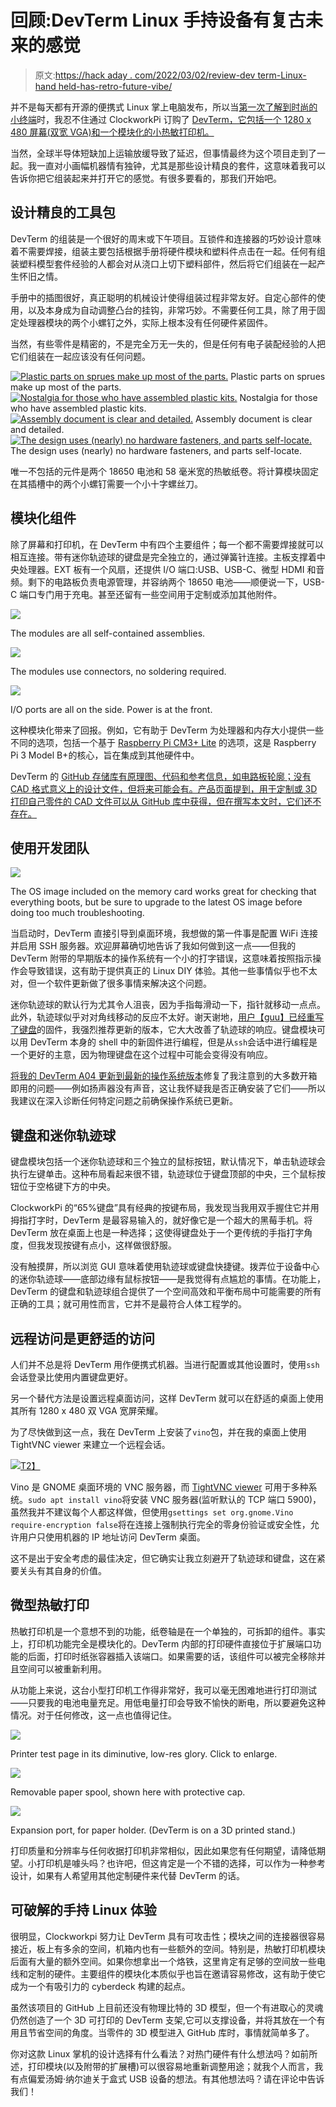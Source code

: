 # 回顾:DevTerm Linux 手持设备有复古未来的感觉

> 原文:[https://hack aday . com/2022/03/02/review-dev term-Linux-hand held-has-retro-future-vibe/](https://hackaday.com/2022/03/02/review-devterm-linux-handheld-has-retro-future-vibe/)

并不是每天都有开源的便携式 Linux 掌上电脑发布，所以当[第一次了解到时尚的小终端](https://hackaday.com/2020/12/08/devterm-beats-cyberdeck-builders-to-the-punch/)时，我忍不住通过 ClockworkPi 订购了 [DevTerm，它包括一个 1280 x 480 屏幕(双宽 VGA)和一个模块化的小热敏打印机。](https://www.clockworkpi.com/devterm)

当然，全球半导体短缺加上运输放缓导致了延迟，但事情最终为这个项目走到了一起。我一直对小画幅机器情有独钟，尤其是那些设计精良的套件，这意味着我可以告诉你把它组装起来并打开它的感觉。有很多要看的，那我们开始吧。

## 设计精良的工具包

DevTerm 的组装是一个很好的周末或下午项目。互锁件和连接器的巧妙设计意味着不需要焊接，组装主要包括根据手册将硬件模块和塑料件点击在一起。任何有组装塑料模型套件经验的人都会对从浇口上切下塑料部件，然后将它们组装在一起产生怀旧之情。

手册中的插图很好，真正聪明的机械设计使得组装过程非常友好。自定心部件的使用，以及本身成为自动调整凸台的挂钩，非常巧妙。不需要任何工具，除了用于固定处理器模块的两个小螺钉之外，实际上根本没有任何硬件紧固件。

当然，有些零件是精密的，不是完全万无一失的，但是任何有电子装配经验的人把它们组装在一起应该没有任何问题。

 [![Plastic parts on sprues make up most of the parts.](../Images/e66ad78da47575e1e63f190540bea81e.png "DevTerm Kit tray and assembly document")](https://i0.wp.com/hackaday.com/wp-content/uploads/2022/02/DevTerm-Kit-tray-and-assembly-document.png?ssl=1) Plastic parts on sprues make up most of the parts. [![Nostalgia for those who have assembled plastic kits.](../Images/a2c74fd0c291af055bbe995bcb5237e2.png "DevTerm Assembly Parts")](https://i0.wp.com/hackaday.com/wp-content/uploads/2022/02/DevTerm-Assembly-Parts.png?ssl=1) Nostalgia for those who have assembled plastic kits. [![Assembly document is clear and detailed.](../Images/4a32e887f373a394b1ffb36049d3de92.png "Installing modules")](https://i0.wp.com/hackaday.com/wp-content/uploads/2022/02/Installing-modules.jpg?ssl=1) Assembly document is clear and detailed. [![The design uses (nearly) no hardware fasteners, and parts self-locate.](../Images/6d18b2bd076e3c4abf232e3adcbaee91.png "DevTerm Assembly Internals")](https://i0.wp.com/hackaday.com/wp-content/uploads/2022/02/DevTerm-Assembly-Internals.png?ssl=1) The design uses (nearly) no hardware fasteners, and parts self-locate.

唯一不包括的元件是两个 18650 电池和 58 毫米宽的热敏纸卷。将计算模块固定在其插槽中的两个小螺钉需要一个小十字螺丝刀。

## 模块化组件

除了屏幕和打印机，在 DevTerm 中有四个主要组件；每一个都不需要焊接就可以相互连接。带有迷你轨迹球的键盘是完全独立的，通过弹簧针连接。主板支撑着中央处理器。EXT 板有一个风扇，还提供 I/O 端口:USB、USB-C、微型 HDMI 和音频。剩下的电路板负责电源管理，并容纳两个 18650 电池——顺便说一下，USB-C 端口专门用于充电。甚至还留有一些空间用于定制或添加其他附件。

[![](../Images/2b8f1c3ccec9a3aa4ffd617c61a5afb9.png)](https://hackaday.com/wp-content/uploads/2022/02/PXL_20220125_143829274.jpg)

The modules are all self-contained assemblies.

[![](../Images/fc54266c191e3ae1a8ac1d84cf32372e.png)](https://hackaday.com/wp-content/uploads/2022/02/PXL_20220125_151833489.jpg)

The modules use connectors, no soldering required.

[![](../Images/8207051c6fe7b4300b115fecad008f90.png)](https://hackaday.com/wp-content/uploads/2022/02/DevTerm-Side-Ports-no-Keyboard.png)

I/O ports are all on the side. Power is at the front.

这种模块化带来了回报。例如，它有助于 DevTerm 为处理器和内存大小提供一些不同的选项，包括一个基于 [Raspberry Pi CM3+ Lite](https://www.raspberrypi.com/products/compute-module-3-plus/?variant=compute-module-3plus-lite) 的选项，这是 Raspberry Pi 3 Model B+的核心，旨在集成到其他硬件中。

DevTerm 的 [GitHub 存储库有原理图、代码和参考信息，如电路板轮廓；没有 CAD 格式意义上的设计文件，但将来可能会有。产品页面提到，用于定制或 3D 打印自己零件的 CAD 文件可以从 GitHub 库中获得，但在撰写本文时，它们还不存在。](https://github.com/clockworkpi/DevTerm)

## 使用开发团队

[![](../Images/79f333e092dd7df0790aa52022c9ee0a.png)](https://hackaday.com/wp-content/uploads/2022/02/DevTerm-in-use-bootup.jpg)

The OS image included on the memory card works great for checking that everything boots, but be sure to upgrade to the latest OS image before doing too much troubleshooting.

当启动时，DevTerm 直接引导到桌面环境，我想做的第一件事是配置 WiFi 连接并启用 SSH 服务器。欢迎屏幕确切地告诉了我如何做到这一点——但我的 DevTerm 附带的早期版本的操作系统有一个小的打字错误，这意味着按照指示操作会导致错误，这有助于提供真正的 Linux DIY 体验。其他一些事情似乎也不太对，但一个软件更新做了很多事情来解决这个问题。

迷你轨迹球的默认行为尤其令人沮丧，因为手指每滑动一下，指针就移动一点点。此外，轨迹球似乎对对角线移动的反应不太好。谢天谢地，[用户【guu】已经重写了键盘](https://forum.clockworkpi.com/t/ive-rewritten-devterm-keyboard-trackball-firmware/7671/23)的固件，我强烈推荐更新的版本，它大大改善了轨迹球的响应。键盘模块可以用 DevTerm 本身的 shell 中的新固件进行编程，但是从`ssh`会话中进行编程是一个更好的主意，因为物理键盘在这个过程中可能会变得没有响应。

[将我的 DevTerm A04 更新到最新的操作系统版本](https://forum.clockworkpi.com/t/devterm-os-a04-image-files/7761)修复了我注意到的大多数开箱即用的问题——例如扬声器没有声音，这让我怀疑我是否正确安装了它们——所以我建议在深入诊断任何特定问题之前确保操作系统已更新。

## 键盘和迷你轨迹球

键盘模块包括一个迷你轨迹球和三个独立的鼠标按钮，默认情况下，单击轨迹球会执行左键单击。这种布局看起来很不错，轨迹球位于键盘顶部的中央，三个鼠标按钮位于空格键下方的中央。

ClockworkPi 的“65%键盘”具有经典的按键布局，我发现当我用双手握住它并用拇指打字时，DevTerm 是最容易输入的，就好像它是一个超大的黑莓手机。将 DevTerm 放在桌面上也是一种选择；这使得键盘处于一个更传统的手指打字角度，但我发现按键有点小，这样做很舒服。

没有触摸屏，所以浏览 GUI 意味着使用轨迹球或键盘快捷键。拨弄位于设备中心的迷你轨迹球——底部边缘有鼠标按钮——是我觉得有点尴尬的事情。在功能上，DevTerm 的键盘和轨迹球组合提供了一个空间高效和平衡布局中可能需要的所有正确的工具；就可用性而言，它并不是最符合人体工程学的。

## 远程访问是更舒适的访问

人们并不总是将 DevTerm 用作便携式机器。当进行配置或其他设置时，使用`ssh`会话登录比使用内置键盘更好。

另一个替代方法是设置远程桌面访问，这样 DevTerm 就可以在舒适的桌面上使用其所有 1280 x 480 双 VGA 宽屏荣耀。

为了尽快做到这一点，我在 DevTerm 上安装了`vino`包，并在我的桌面上使用 TightVNC viewer 来建立一个远程会话。

[![](../Images/d86a92121b6946d7a48389a509c068fd.png)T2】](https://hackaday.com/wp-content/uploads/2022/02/DevTerm-Remote-Access-Screenshot-vino.png)

Vino 是 GNOME 桌面环境的 VNC 服务器，而 [TightVNC viewer](https://www.tightvnc.com/download.php) 可用于多种系统。`sudo apt install vino`将安装 VNC 服务器(监听默认的 TCP 端口 5900)，虽然我并不建议每个人都这样做，但使用`gsettings set org.gnome.Vino require-encryption false`将在连接上强制执行完全的零身份验证或安全性，允许用户只使用机器的 IP 地址访问 DevTerm 桌面。

这不是出于安全考虑的最佳决定，但它确实让我立刻避开了轨迹球和键盘，这在紧要关头有其自身的价值。

## 微型热敏打印

热敏打印机是一个意想不到的功能，纸卷轴是在一个单独的，可拆卸的组件。事实上，打印机功能完全是模块化的。DevTerm 内部的打印硬件直接位于扩展端口功能的后面，打印时纸张容器插入该端口。如果需要的话，该组件可以被完全移除并且空间可以被重新利用。

从功能上来说，这台小型打印机工作得非常好，我可以毫无困难地进行打印测试——只要我的电池电量充足。用低电量打印会导致不愉快的断电，所以要避免这种情况。对于任何修改，这一点也值得记住。

[![](../Images/503259411fc4247cd152292d8fc5e30a.png)](https://hackaday.com/wp-content/uploads/2022/02/DevTerm-Print-Test-Page.jpg)

Printer test page in its diminutive, low-res glory. Click to enlarge.

[![](../Images/57e5758fb513ec86c28c2b038e2a6aa0.png)](https://hackaday.com/wp-content/uploads/2022/02/DevTerm-paper-spool.jpg)

Removable paper spool, shown here with protective cap.

[![](../Images/ebf4c5d391dfb687197fa9cd77a6520e.png)](https://hackaday.com/wp-content/uploads/2022/02/DevTerm-Expansion-Port.jpg)

Expansion port, for paper holder. (DevTerm is on a 3D printed stand.)

打印质量和分辨率与任何收据打印机非常相似，因此如果您有任何期望，请降低期望。小打印机是噱头吗？也许吧，但这肯定是一个不错的选择，可以作为一种参考设计，如果有人希望用其他定制硬件来代替 DevTerm 的话。

## 可破解的手持 Linux 体验

很明显，Clockworkpi 努力让 DevTerm 具有可攻击性；模块之间的连接器很容易接近，板上有多余的空间，机箱内也有一些额外的空间。特别是，热敏打印机模块后面有大量的额外空间。如果你想拿出一个烙铁，这里肯定有足够的空间放一些电线和定制的硬件。主要组件的模块化本质似乎也旨在邀请容易修改，这有助于使它成为一个有吸引力的 cyberdeck 构建的起点。

虽然该项目的 GitHub 上目前还没有物理比特的 3D 模型，但一个有进取心的灵魂仍然创造了一个 3D 可打印的 DevTerm 支架,它可以支撑设备，并将其放在一个有用且节省空间的角度。当零件的 3D 模型进入 GitHub 库时，事情就简单多了。

你对这款 Linux 掌机的设计选择有什么看法？对热门硬件有什么想法吗？如前所述，打印模块(以及附带的扩展槽)可以很容易地重新调整用途；就我个人而言，我有点偏爱汤姆·纳尔迪关于盒式 USB 设备的想法。有其他想法吗？请在评论中告诉我们！